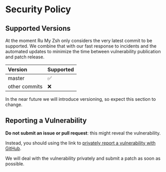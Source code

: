 # Security Policy

## Supported Versions

At the moment Ru My Zsh only considers the very latest commit to be supported.
We combine that with our fast response to incidents and the automated updates
to minimize the time between vulnerability publication and patch release.

| Version        | Supported          |
|:-------------- |:------------------ |
| master         | :white_check_mark: |
| other commits  | :x:                |

In the near future we will introduce versioning, so expect this section to change.

## Reporting a Vulnerability

**Do not submit an issue or pull request**: this might reveal the vulnerability.

Instead, you should using the link to [privately report a vulnerability with GitHub](https://github.com/lightair/rumyzsh/security/advisories/new).

We will deal with the vulnerability privately and submit a patch as soon as possible.
